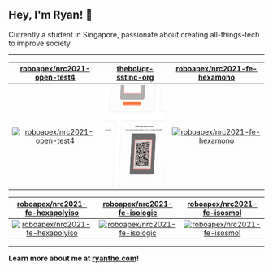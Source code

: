 ## Hey, I'm Ryan! 👋

Currently a student in Singapore, passionate about creating all-things-tech to improve society.

---

| [roboapex/nrc2021-open-test4](https://github.com/roboapex/nrc2021-open-test4) | [theboi/qr-sstinc-org](https://github.com/theboi/qr-sstinc-org) | [roboapex/nrc2021-fe-hexamono](https://github.com/roboapex/nrc2021-fe-hexamono) |
| :-: | :-: | :-: |
| <a href="https://github.com/roboapex/nrc2021-open-test4"><img src="https://github.com/theboi/theboi/raw/main/DISPLAY.jpg" alt="roboapex/nrc2021-open-test4" title="roboapex/nrc2021-open-test4" width="200" height="200"></a> | <a href="https://github.com/theboi/qr-sstinc-org"><img src="https://github.com/theboi/qr-sstinc-org/raw/main/DISPLAY.jpg" alt="theboi/qr-sstinc-org" title="theboi/qr-sstinc-org" width="200" height="200"></a> | <a href="https://github.com/roboapex/nrc2021-fe-hexamono"><img src="https://github.com/theboi/theboi/raw/main/DISPLAY.jpg" alt="roboapex/nrc2021-fe-hexamono" title="roboapex/nrc2021-fe-hexamono" width="200" height="200"></a> |

| [roboapex/nrc2021-fe-hexapolyiso](https://github.com/roboapex/nrc2021-fe-hexapolyiso) | [roboapex/nrc2021-fe-isologic](https://github.com/roboapex/nrc2021-fe-isologic) | [roboapex/nrc2021-fe-isosmol](https://github.com/roboapex/nrc2021-fe-isosmol) |
| :-: | :-: | :-: |
| <a href="https://github.com/roboapex/nrc2021-fe-hexapolyiso"><img src="https://github.com/theboi/theboi/raw/main/DISPLAY.jpg" alt="roboapex/nrc2021-fe-hexapolyiso" title="roboapex/nrc2021-fe-hexapolyiso" width="200" height="200"></a> | <a href="https://github.com/roboapex/nrc2021-fe-isologic"><img src="https://github.com/theboi/theboi/raw/main/DISPLAY.jpg" alt="roboapex/nrc2021-fe-isologic" title="roboapex/nrc2021-fe-isologic" width="200" height="200"></a> | <a href="https://github.com/roboapex/nrc2021-fe-isosmol"><img src="https://github.com/theboi/theboi/raw/main/DISPLAY.jpg" alt="roboapex/nrc2021-fe-isosmol" title="roboapex/nrc2021-fe-isosmol" width="200" height="200"></a> |



---

**Learn more about me at [ryanthe.com](https://www.ryanthe.com)!**